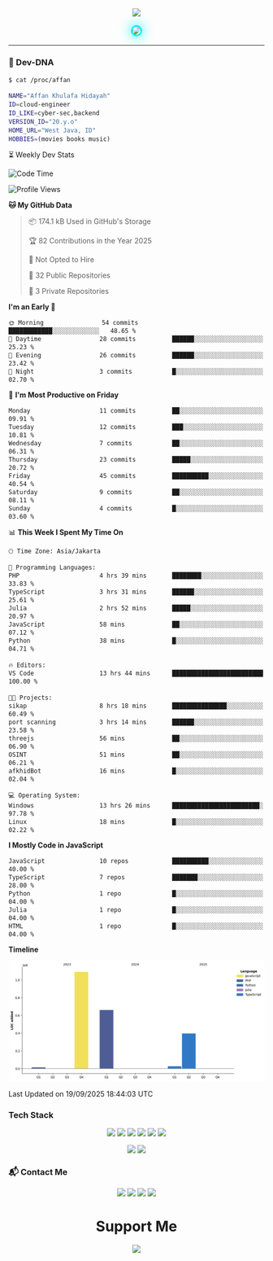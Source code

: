 <div align="center">
  <img src="https://capsule-render.vercel.app/api?type=waving&color=gradient&height=180&section=header&text=Affan&fontSize=60&fontAlignY=35&desc=Cloud%20%7C%20Cyber-Sec%20%7C%20Backend&descAlignY=55"/>
</div>

<p align="center">
  <img src="https://github.com/akhfhid.png" width="160" style="border-radius:50%;border:3px solid #00f5ff;box-shadow:0 0 25px #00f5ff"/>
</p>

---

### 🧪 Dev-DNA

```sh
$ cat /proc/affan
```
```bash
NAME="Affan Khulafa Hidayah"
ID=cloud-engineer
ID_LIKE=cyber-sec,backend
VERSION_ID="20.y.o"
HOME_URL="West Java, ID"
HOBBIES=(movies books music)
```
⏳ Weekly Dev Stats

<!--START_SECTION:waka-->
![Code Time](http://img.shields.io/badge/Code%20Time-26%20hrs%2012%20mins-blue)

![Profile Views](http://img.shields.io/badge/Profile%20Views-198-blue)

**🐱 My GitHub Data** 

> 📦 174.1 kB Used in GitHub's Storage 
 > 
> 🏆 82 Contributions in the Year 2025
 > 
> 🚫 Not Opted to Hire
 > 
> 📜 32 Public Repositories 
 > 
> 🔑 3 Private Repositories 
 > 
**I'm an Early 🐤** 

```text
🌞 Morning                54 commits          ████████████░░░░░░░░░░░░░   48.65 % 
🌆 Daytime                28 commits          ██████░░░░░░░░░░░░░░░░░░░   25.23 % 
🌃 Evening                26 commits          ██████░░░░░░░░░░░░░░░░░░░   23.42 % 
🌙 Night                  3 commits           █░░░░░░░░░░░░░░░░░░░░░░░░   02.70 % 
```
📅 **I'm Most Productive on Friday** 

```text
Monday                   11 commits          ██░░░░░░░░░░░░░░░░░░░░░░░   09.91 % 
Tuesday                  12 commits          ███░░░░░░░░░░░░░░░░░░░░░░   10.81 % 
Wednesday                7 commits           ██░░░░░░░░░░░░░░░░░░░░░░░   06.31 % 
Thursday                 23 commits          █████░░░░░░░░░░░░░░░░░░░░   20.72 % 
Friday                   45 commits          ██████████░░░░░░░░░░░░░░░   40.54 % 
Saturday                 9 commits           ██░░░░░░░░░░░░░░░░░░░░░░░   08.11 % 
Sunday                   4 commits           █░░░░░░░░░░░░░░░░░░░░░░░░   03.60 % 
```


📊 **This Week I Spent My Time On** 

```text
🕑︎ Time Zone: Asia/Jakarta

💬 Programming Languages: 
PHP                      4 hrs 39 mins       ████████░░░░░░░░░░░░░░░░░   33.83 % 
TypeScript               3 hrs 31 mins       ██████░░░░░░░░░░░░░░░░░░░   25.61 % 
Julia                    2 hrs 52 mins       █████░░░░░░░░░░░░░░░░░░░░   20.97 % 
JavaScript               58 mins             ██░░░░░░░░░░░░░░░░░░░░░░░   07.12 % 
Python                   38 mins             █░░░░░░░░░░░░░░░░░░░░░░░░   04.71 % 

🔥 Editors: 
VS Code                  13 hrs 44 mins      █████████████████████████   100.00 % 

🐱‍💻 Projects: 
sikap                    8 hrs 18 mins       ███████████████░░░░░░░░░░   60.49 % 
port scanning            3 hrs 14 mins       ██████░░░░░░░░░░░░░░░░░░░   23.58 % 
threejs                  56 mins             ██░░░░░░░░░░░░░░░░░░░░░░░   06.90 % 
OSINT                    51 mins             ██░░░░░░░░░░░░░░░░░░░░░░░   06.21 % 
afkhidBot                16 mins             █░░░░░░░░░░░░░░░░░░░░░░░░   02.04 % 

💻 Operating System: 
Windows                  13 hrs 26 mins      ████████████████████████░   97.78 % 
Linux                    18 mins             █░░░░░░░░░░░░░░░░░░░░░░░░   02.22 % 
```

**I Mostly Code in JavaScript** 

```text
JavaScript               10 repos            ██████████░░░░░░░░░░░░░░░   40.00 % 
TypeScript               7 repos             ███████░░░░░░░░░░░░░░░░░░   28.00 % 
Python                   1 repo              █░░░░░░░░░░░░░░░░░░░░░░░░   04.00 % 
Julia                    1 repo              █░░░░░░░░░░░░░░░░░░░░░░░░   04.00 % 
HTML                     1 repo              █░░░░░░░░░░░░░░░░░░░░░░░░   04.00 % 
```



**Timeline**

![Lines of Code chart](https://raw.githubusercontent.com/akhfhid/akhfhid/main/assets/bar_graph.png)


 Last Updated on 19/09/2025 18:44:03 UTC
<!--END_SECTION:waka-->
### Tech Stack

<p align="center"> <a href="https://nodejs.org"><img src="https://img.shields.io/badge/Node-20-339933?style=flat&logo=nodedotjs&logoColor=white"/></a> <a href="https://golang.org"><img src="https://img.shields.io/badge/Go-1.22-00ADD8?style=flat&logo=go&logoColor=white"/></a> <a href="https://laravel.com"><img src="https://img.shields.io/badge/Laravel-11-FF2D20?style=flat&logo=laravel&logoColor=white"/></a> <a href="https://docker.com"><img src="https://img.shields.io/badge/Docker-24-2496ED?style=flat&logo=docker&logoColor=white"/></a> <a href="https://aws.amazon.com"><img src="https://img.shields.io/badge/AWS-Architect-FF9900?style=flat&logo=amazonaws&logoColor=white"/></a>
<a href="https://julialang.org">
  <img src="https://img.shields.io/badge/Julia-1.11-9558B2?style=flat&logo=julia&logoColor=white"/>
</a>
 </p>

 <p align="center"> <img src="https://github-readme-stats.vercel.app/api?username=akhfhid&show_icons=true&theme=react&hide_border=true&bg_color=00000000"/> <img src="https://github-readme-stats.vercel.app/api/top-langs/?username=akhfhid&layout=compact&theme=react&hide_border=true&bg_color=00000000"/> </p> 

### 📬 Contact Me

<p align="center"> <a href="https://instagram.com/aff4n__" target="_blank"><img src="https://img.shields.io/badge/IG-%40aff4n__-E4405F?style=for-the-badge&logo=instagram&logoColor=white"/></a> <a href="https://t.me/affankhhdyh" target="_blank"><img src="https://img.shields.io/badge/Telegram-@affankhhdyh-2CA5E0?style=for-the-badge&logo=telegram&logoColor=white"/></a> <a href="mailto:neoaffan2@gmail.com" target="_blank"><img src="https://img.shields.io/badge/Email-neoaffan2@gmail.com-D14836?style=for-the-badge&logo=gmail&logoColor=white"/></a> <a href="https://linkedin.com/in/affankhhdyh" target="_blank"><img src="https://img.shields.io/badge/LinkedIn-Affan%20Khulafa%20Hidayah-0A66C2?style=for-the-badge&logo=linkedin&logoColor=white"/></a> </p> <h1 align="center">Support Me</h1> <p align="center"> <a href="https://github.com/sponsors/akhfhid" target="_blank"> <img src="https://img.shields.io/badge/Sponsor-@akhfhid-ea4aaa?style=for-the-badge&logo=github&logoColor=white"/> </a> </p>
